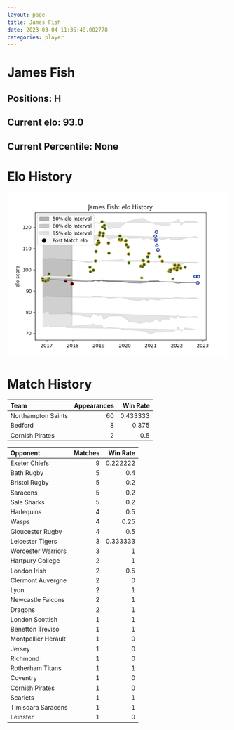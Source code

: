 ```yaml
---  
layout: page  
title: James Fish  
date: 2023-03-04 11:35:48.002778  
categories: player  
---
```

# James Fish

## Positions: H

## Current elo: 93.0

## Current Percentile: None

# Elo History


![elo history](history_JamesFish.png)
# Match History


| Team               |   Appearances |   Win Rate |
|:-------------------|--------------:|-----------:|
| Northampton Saints |            60 |   0.433333 |
| Bedford            |             8 |   0.375    |
| Cornish Pirates    |             2 |   0.5      |

| Opponent            |   Matches |   Win Rate |
|:--------------------|----------:|-----------:|
| Exeter Chiefs       |         9 |   0.222222 |
| Bath Rugby          |         5 |   0.4      |
| Bristol Rugby       |         5 |   0.2      |
| Saracens            |         5 |   0.2      |
| Sale Sharks         |         5 |   0.2      |
| Harlequins          |         4 |   0.5      |
| Wasps               |         4 |   0.25     |
| Gloucester Rugby    |         4 |   0.5      |
| Leicester Tigers    |         3 |   0.333333 |
| Worcester Warriors  |         3 |   1        |
| Hartpury College    |         2 |   1        |
| London Irish        |         2 |   0.5      |
| Clermont Auvergne   |         2 |   0        |
| Lyon                |         2 |   1        |
| Newcastle Falcons   |         2 |   1        |
| Dragons             |         2 |   1        |
| London Scottish     |         1 |   1        |
| Benetton Treviso    |         1 |   1        |
| Montpellier Herault |         1 |   0        |
| Jersey              |         1 |   0        |
| Richmond            |         1 |   0        |
| Rotherham Titans    |         1 |   1        |
| Coventry            |         1 |   0        |
| Cornish Pirates     |         1 |   0        |
| Scarlets            |         1 |   1        |
| Timisoara Saracens  |         1 |   1        |
| Leinster            |         1 |   0        |